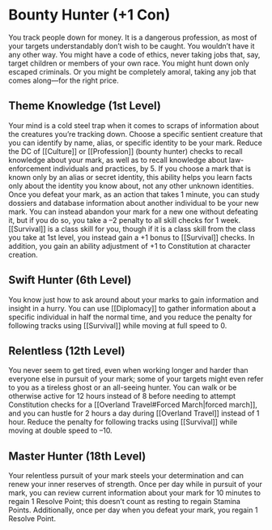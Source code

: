 
# Bounty Hunter (+1 Con)
You track people down for money. It is a dangerous profession, as most of your targets understandably don’t wish to be caught. You wouldn’t have it any other way. You might have a code of ethics, never taking jobs that, say, target children or members of your own race. You might hunt down only escaped criminals. Or you might be completely amoral, taking any job that comes along—for the right price.

## Theme Knowledge (1st Level)
Your mind is a cold steel trap when it comes to scraps of information about the creatures you’re tracking down. Choose a specific sentient creature that you can identify by name, alias, or specific identity to be your mark. Reduce the DC of [[Culture]] or [[Profession]] (bounty hunter) checks to recall knowledge about your mark, as well as to recall knowledge about law-enforcement individuals and practices, by 5. If you choose a mark that is known only by an alias or secret identity, this ability helps you learn facts only about the identity you know about, not any other unknown identities. Once you defeat your mark, as an action that takes 1 minute, you can study dossiers and database information about another individual to be your new mark. You can instead abandon your mark for a new one without defeating it, but if you do so, you take a –2 penalty to all skill checks for 1 week. [[Survival]] is a class skill for you, though if it is a class skill from the class you take at 1st level, you instead gain a +1 bonus to [[Survival]] checks. In addition, you gain an ability adjustment of +1 to Constitution at character creation.

## Swift Hunter (6th Level)
You know just how to ask around about your marks to gain information and insight in a hurry. You can use [[Diplomacy]] to gather information about a specific individual in half the normal time, and you reduce the penalty for following tracks using [[Survival]] while moving at full speed to 0.

## Relentless (12th Level)
You never seem to get tired, even when working longer and harder than everyone else in pursuit of your mark; some of your targets might even refer to you as a tireless ghost or an all-seeing hunter. You can walk or be otherwise active for 12 hours instead of 8 before needing to attempt Constitution checks for a [[Overland Travel#Forced March|forced march]], and you can hustle for 2 hours a day during [[Overland Travel]] instead of 1 hour. Reduce the penalty for following tracks using [[Survival]] while moving at double speed to –10.

## Master Hunter (18th Level)
Your relentless pursuit of your mark steels your determination and can renew your inner reserves of strength. Once per day while in pursuit of your mark, you can review current information about your mark for 10 minutes to regain 1 Resolve Point; this doesn’t count as resting to regain Stamina Points. Additionally, once per day when you defeat your mark, you regain 1 Resolve Point.
